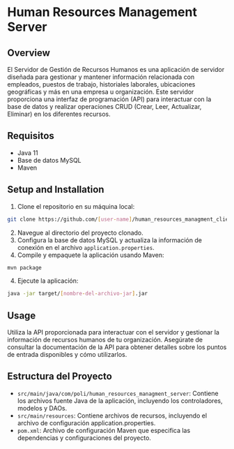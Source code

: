 # Human Resources Management Server

## Overview
El Servidor de Gestión de Recursos Humanos es una aplicación de servidor diseñada para gestionar y mantener información relacionada con empleados, puestos de trabajo, historiales laborales, ubicaciones geográficas y más en una empresa u organización. Este servidor proporciona una interfaz de programación (API) para interactuar con la base de datos y realizar operaciones CRUD (Crear, Leer, Actualizar, Eliminar) en los diferentes recursos.

## Requisitos
- Java 11
- Base de datos MySQL
- Maven

## Setup and Installation
1. Clone el repositorio en su máquina local:
```bash
git clone https://github.com/[user-name]/human_resources_managment_client.git
```
2. Navegue al directorio del proyecto clonado.
3. Configura la base de datos MySQL y actualiza la información de conexión en el archivo `application.properties`.
4. Compile y empaquete la aplicación usando Maven:
```bash
mvn package
```
4. Ejecute la aplicación:
```bash
java -jar target/[nombre-del-archivo-jar].jar
```

## Usage
Utiliza la API proporcionada para interactuar con el servidor y gestionar la información de recursos humanos de tu organización. Asegúrate de consultar la documentación de la API para obtener detalles sobre los puntos de entrada disponibles y cómo utilizarlos.

## Estructura del Proyecto
- `src/main/java/com/poli/human_resources_managment_server`: Contiene los archivos fuente Java de la aplicación, incluyendo los controladores, modelos y DAOs.
- `src/main/resources`: Contiene archivos de recursos, incluyendo el archivo de configuración application.properties.
- `pom.xml`: Archivo de configuración Maven que especifica las dependencias y configuraciones del proyecto.
